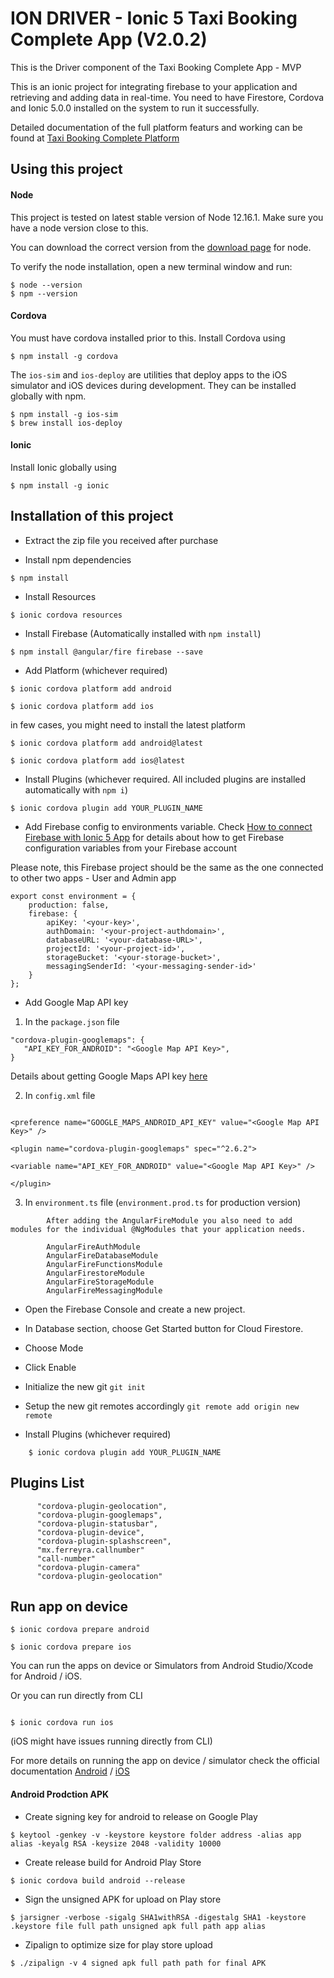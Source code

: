 # ION DRIVER - Ionic 5 Taxi Booking Complete App (V2.0.2)
This is the Driver component of the Taxi Booking Complete App - MVP

This is an ionic project for integrating firebase to your application and retrieving and adding data in real-time. You need to have Firestore, Cordova and Ionic 5.0.0 installed on the system to run it successfully.

Detailed documentation of the full platform featurs and working can be found at [Taxi Booking Complete Platform](https://enappd.gitbook.io/ionic-taxi-booking-app-starter/)

## Using this project

#### Node

This project is tested on latest stable version of Node 12.16.1. Make sure you have a node version close to this.

You can download the correct version from the [download page](https://nodejs.org/en/download/) for node.


To verify the node installation, open a new terminal window and run:

```
$ node --version
$ npm --version
```

#### Cordova

You must have cordova installed prior to this. Install Cordova using


```
$ npm install -g cordova
```

The `ios-sim` and `ios-deploy` are utilities that deploy apps to the iOS simulator and iOS devices during development. They can be installed globally with npm.

```
$ npm install -g ios-sim
$ brew install ios-deploy
```

#### Ionic

Install Ionic globally using

```
$ npm install -g ionic
```

## Installation of this project

* Extract the zip file you received after purchase

* Install npm dependencies

```
$ npm install
```
* Install Resources
```
$ ionic cordova resources
```
* Install Firebase (Automatically installed with `npm install`)
```
$ npm install @angular/fire firebase --save
```

* Add Platform (whichever required)
```
$ ionic cordova platform add android

$ ionic cordova platform add ios
```

in few cases, you might need to install the latest platform

```
$ ionic cordova platform add android@latest

$ ionic cordova platform add ios@latest
```
* Install Plugins (whichever required. All included plugins are installed automatically with `npm i`)

```
$ ionic cordova plugin add YOUR_PLUGIN_NAME
```

* Add Firebase config to environments variable. Check [How to connect Firebase with Ionic 5 App](https://enappd.com/blog/connect-firebase-with-ionic-5-app/134/) for details about how to get Firebase configuration variables from your Firebase account

Please note, this Firebase project should be the same as the one connected to other two apps - User and Admin app

```
export const environment = {
    production: false,
    firebase: {
        apiKey: '<your-key>',
        authDomain: '<your-project-authdomain>',
        databaseURL: '<your-database-URL>',
        projectId: '<your-project-id>',
        storageBucket: '<your-storage-bucket>',
        messagingSenderId: '<your-messaging-sender-id>'
    }
};

```

* Add Google Map API key

1. In the `package.json` file

```
"cordova-plugin-googlemaps": {
   "API_KEY_FOR_ANDROID": "<Google Map API Key>",
}
```

Details about getting Google Maps API key [here](https://developers.google.com/maps/documentation/embed/get-api-key)

2. In `config.xml` file

```

<preference name="GOOGLE_MAPS_ANDROID_API_KEY" value="<Google Map API Key>" />

<plugin name="cordova-plugin-googlemaps" spec="^2.6.2">

<variable name="API_KEY_FOR_ANDROID" value="<Google Map API Key>" />

</plugin>

```
3. In `environment.ts` file (`environment.prod.ts` for production version)


```
        After adding the AngularFireModule you also need to add modules for the individual @NgModules that your application needs.

        AngularFireAuthModule
        AngularFireDatabaseModule
        AngularFireFunctionsModule
        AngularFirestoreModule
        AngularFireStorageModule
        AngularFireMessagingModule

```
* Open the Firebase Console and create a new project.

* In Database section, choose Get Started button for Cloud Firestore.

* Choose Mode

* Click Enable

* Initialize the new git
    ```git init```

* Setup the new git remotes accordingly
    ```git remote add origin new remote```


* Install Plugins (whichever required)

```
    $ ionic cordova plugin add YOUR_PLUGIN_NAME
```


## Plugins List

```
      "cordova-plugin-geolocation",
      "cordova-plugin-googlemaps",
	  "cordova-plugin-statusbar",
	  "cordova-plugin-device",
	  "cordova-plugin-splashscreen",
      "mx.ferreyra.callnumber"
      "call-number"
      "cordova-plugin-camera"
      "cordova-plugin-geolocation"
```


## Run app on device

```
$ ionic cordova prepare android

$ ionic cordova prepare ios
```

You can run the apps on device or Simulators from Android Studio/Xcode for Android / iOS.

Or you can run directly from CLI

``` $ ionic cordova run android

$ ionic cordova run ios

```
(iOS might have issues running directly from CLI)

For more details on running the app on device / simulator check the official documentation [Android](https://ionicframework.com/docs/developing/android) / [iOS](https://ionicframework.com/docs/developing/ios)

#### Android Prodction APK

* Create signing key for android to release on Google Play

```
$ keytool -genkey -v -keystore keystore folder address -alias app alias -keyalg RSA -keysize 2048 -validity 10000
```
* Create release build for Android Play Store

```
$ ionic cordova build android --release
```

* Sign the unsigned APK for upload on Play store

```
$ jarsigner -verbose -sigalg SHA1withRSA -digestalg SHA1 -keystore .keystore file full path unsigned apk full path app alias
```
* Zipalign to optimize size for play store upload

```
$ ./zipalign -v 4 signed apk full path path for final APK
```